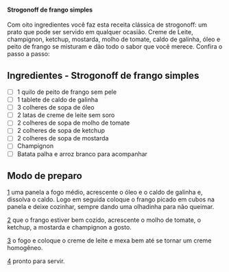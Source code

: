 #### Strogonoff de frango simples ####

Com oito ingredientes você faz esta receita clássica de strogonoff: um prato que pode ser servido em qualquer ocasião. Creme de Leite, champignon, ketchup, mostarda, molho de tomate, caldo de galinha, óleo e peito de frango se misturam e dão todo o sabor que você merece. Confira o passo a passo:

## Ingredientes - Strogonoff de frango simples ##

- [ ]  1 quilo de peito de frango sem pele
- [ ] 1 tablete de caldo de galinha
- [ ] 3 colheres de sopa de óleo
- [ ] 2 latas de creme de leite sem soro
- [ ] 2 colheres de sopa de molho de tomate
- [ ] 2 colheres de sopa de ketchup
- [ ] 2 colheres de sopa de mostarda
- [ ] Champignon
- [ ] Batata palha e arroz branco para acompanhar

## Modo de preparo ##



<u>1</u> uma panela a fogo médio, acrescente o óleo e o caldo de galinha e, dissolva o caldo. Logo em seguida coloque o frango picado em cubos na panela e deixe cozinhar, sempre dando uma olhadinha para não queimar.

<u>2</u> que o frango estiver bem cozido, acrescente o molho de tomate, o ketchup, a mostarda e champignon a gosto.

<u>3</u> o fogo e coloque o creme de leite e mexa bem até se tornar um creme homogêneo.

<u>4</u> pronto para servir.